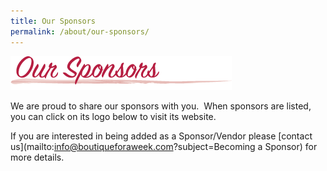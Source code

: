 ```yaml
---
title: Our Sponsors
permalink: /about/our-sponsors/
---
```


![Our Sponsors](/img/our_sponsors1.png "Sponsors")

We are proud to share our sponsors with you.  When sponsors are listed, you can click on its logo below to visit its website.

If you are interested in being added as a Sponsor/Vendor please [contact us](mailto:info@boutiqueforaweek.com?subject=Becoming a Sponsor) for more details.
